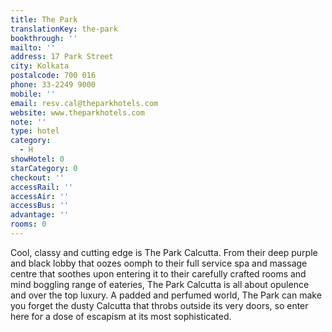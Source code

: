 ```yaml
---
title: The Park
translationKey: the-park
bookthrough: ''
mailto: ''
address: 17 Park Street
city: Kolkata
postalcode: 700 016
phone: 33-2249 9000
mobile: ''
email: resv.cal@theparkhotels.com
website: www.theparkhotels.com
note: ''
type: hotel
category:
  - H
showHotel: 0
starCategory: 0
checkout: ''
accessRail: ''
accessAir: ''
accessBus: ''
advantage: ''
rooms: 0
---
```

Cool, classy and cutting edge is The Park Calcutta. From their deep purple and black lobby that oozes oomph to their full service spa and massage centre that soothes upon entering it to their carefully crafted rooms and mind boggling range of eateries, The Park Calcutta is all about opulence and over the top luxury.     A padded and perfumed world, The Park can make you forget the dusty Calcutta that throbs outside its very doors, so enter here for a dose of escapism at its most sophisticated. 